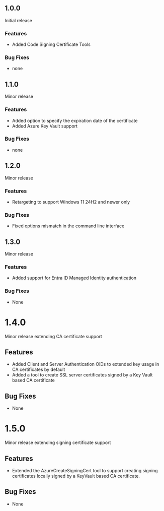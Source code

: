 ## 1.0.0
Initial release

### Features
- Added Code Signing Certificate Tools

### Bug Fixes
- none

## 1.1.0
Minor release

### Features
- Added option to specify the expiration date of the certificate
- Added Azure Key Vault support

### Bug Fixes
- none

## 1.2.0
Minor release

### Features
- Retargeting to support Windows 11 24H2 and newer only

### Bug Fixes
- Fixed options mismatch in the command line interface

## 1.3.0
Minor release

### Features
- Added support for Entra ID Managed Identity authentication

### Bug Fixes
- None

# 1.4.0
Minor release extending CA certificate support

## Features
- Added Client and Server Authentication OIDs to extended key usage in CA certificates by default
- Added a tool to create SSL server certificates signed by a Key Vault based CA certificate

## Bug Fixes
- None

# 1.5.0
Minor release extending signing certificate support

## Features
- Extended the AzureCreateSigningCert tool to support creating signing certificates locally signed by a KeyVault based CA certificate.

## Bug Fixes
- None